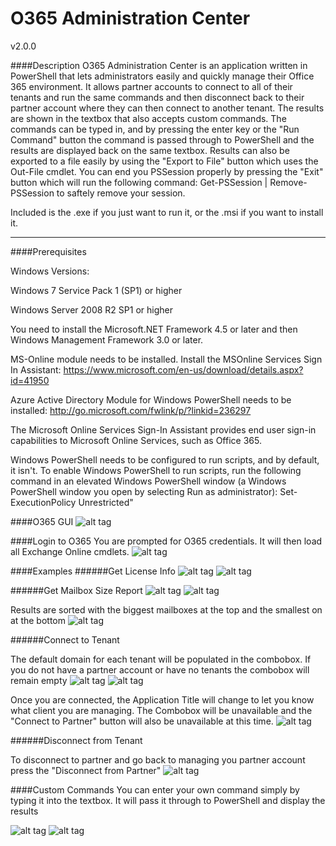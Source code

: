 # O365 Administration Center

v2.0.0

####Description
O365 Administration Center is an application written in PowerShell that lets administrators easily and quickly manage their Office 365 environment. It allows partner accounts to connect to all of their tenants and run the same commands and then disconnect back to their partner account where they can then connect to another tenant. The results are shown in the textbox that also accepts custom commands. The commands can be typed in, and by pressing the enter key or the "Run Command" button the command is passed through to PowerShell and the results are displayed back on the same textbox. Results can also be exported to a file easily by using the "Export to File" button which uses the Out-File cmdlet. You can end you PSSession properly by pressing the "Exit" button which will run the following command: Get-PSSession | Remove-PSSession to saftely remove your session.

Included is the .exe if you just want to run it, or the .msi if you want to install it.
___

####Prerequisites

Windows Versions:

Windows 7 Service Pack 1 (SP1) or higher

Windows Server 2008 R2 SP1 or higher

You need to install the Microsoft.NET Framework 4.5 or later and then Windows Management Framework 3.0 or later. 

MS-Online module needs to be installed. Install the MSOnline Services Sign In Assistant: https://www.microsoft.com/en-us/download/details.aspx?id=41950 

Azure Active Directory Module for Windows PowerShell needs to be installed: http://go.microsoft.com/fwlink/p/?linkid=236297

The Microsoft Online Services Sign-In Assistant provides end user sign-in capabilities to Microsoft Online Services, such as Office 365.

Windows PowerShell needs to be configured to run scripts, and by default, it isn't. To enable Windows PowerShell to run scripts, run the following command in an elevated Windows PowerShell window (a Windows PowerShell window you open by selecting Run as administrator):
Set-ExecutionPolicy Unrestricted"

####O365 GUI
![alt tag](https://github.com/bwya77/O365-Administration-Center/blob/master/Screenshots/Main_GUI.png)

####Login to O365
You are prompted for O365 credentials. It will then load all Exchange Online cmdlets.
![alt tag](https://github.com/bwya77/O365-Administration-Center/blob/master/Screenshots/Log_In.png)

####Examples
######Get License Info
![alt tag](https://github.com/bwya77/O365-Administration-Center/blob/master/Screenshots/Get-Lic_info2.png)
![alt tag](https://github.com/bwya77/O365-Administration-Center/blob/master/Screenshots/Licenses_InUse.png)

######Get Mailbox Size Report
![alt tag](https://github.com/bwya77/O365-Administration-Center/blob/master/Screenshots/MailBox_Size_Start.png)
![alt tag](https://github.com/bwya77/O365-Administration-Center/blob/master/Screenshots/Mailbox_Size_Report.png)

Results are sorted with the biggest mailboxes at the top and the smallest on at the bottom
![alt tag](https://github.com/bwya77/O365-Administration-Center/blob/master/Screenshots/Mailbox_Size_Report_Results.png)


######Connect to Tenant

The default domain for each tenant will be populated in the combobox. If you do not have a partner account or have no tenants the combobox will remain empty
![alt tag](https://github.com/bwya77/O365-Administration-Center/blob/master/Screenshots/Tenant_List.png)
![alt tag](https://github.com/bwya77/O365-Administration-Center/blob/master/Screenshots/Connecting_To_Partner.png)

Once you are connected, the Application Title will change to let you know what client you are managing. The Combobox will be unavailable and the "Connect to Partner" button will also be unavailable at this time.
![alt tag](https://github.com/bwya77/O365-Administration-Center/blob/master/Screenshots/Connected_To_Partner.png)

######Disconnect from Tenant

To disconnect to partner and go back to managing you partner account press the "Disconnect from Partner"
![alt tag](https://github.com/bwya77/O365-Administration-Center/blob/master/Screenshots/Disconnecting_Partner.png)


####Custom Commands
You can enter your own command simply by typing it into the textbox. It will pass it through to PowerShell and display the results

![alt tag](https://github.com/bwya77/O365-Administration-Center/blob/master/Screenshots/Custom_Command.png)
![alt tag](https://github.com/bwya77/O365-Administration-Center/blob/master/Screenshots/Custom_Command_Results.png)

